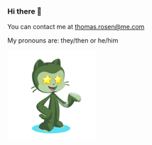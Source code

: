 ### Hi there 👋

You can contact me at thomas.rosen@me.com

My pronouns are: they/then or he/him

[
	<img src="https://github.com/thomasrosen/thomasrosen/raw/main/images/octocat-1607481291600.png" width="200px" style="max-width:100%;">
](https://myoctocat.com/)

<!--
**thomasrosen/thomasrosen** is a ✨ _special_ ✨ repository because its `README.md` (this file) appears on your GitHub profile.

Here are some ideas to get you started:

- 🔭 I’m currently working on ...
- 🌱 I’m currently learning ...
- 👯 I’m looking to collaborate on ...
- 🤔 I’m looking for help with ...
- 💬 Ask me about ...
- 📫 How to reach me: ...
- 😄 Pronouns: ...
- ⚡ Fun fact: ...
-->
